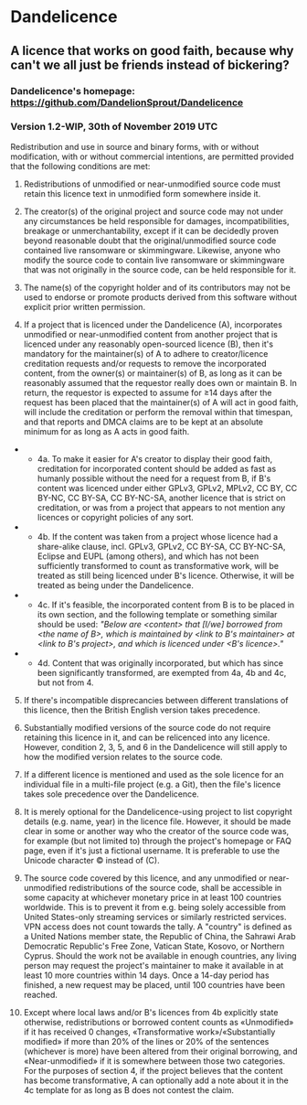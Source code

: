 # Dandelicence

## A licence that works on good faith, because why can't we all just be friends instead of bickering?

### Dandelicence's homepage: https://github.com/DandelionSprout/Dandelicence

### Version 1.2-WIP, 30th of November 2019 UTC

Redistribution and use in source and binary forms, with or without modification, with or without commercial intentions, are permitted provided that the following conditions are met:

1) Redistributions of unmodified or near-unmodified source code must retain this licence text in unmodified form somewhere inside it.

2) The creator(s) of the original project and source code may not under any circumstances be held responsible for damages, incompatibilities, breakage or unmerchantability, except if it can be decidedly proven beyond reasonable doubt that the original/unmodified source code contained live ransomware or skimmingware. Likewise, anyone who modify the source code to contain live ransomware or skimmingware that was not originally in the source code, can be held responsible for it.

3) The name(s) of the copyright holder and of its contributors may not be used to endorse or promote products derived from this software without explicit prior written permission.

4) If a project that is licenced under the Dandelicence (A), incorporates unmodified or near-unmodified content from another project that is licenced under any reasonably open-sourced licence (B), then it's mandatory for the maintainer(s) of A to adhere to creator/licence creditation requests and/or requests to remove the incorporated content, from the owner(s) or maintainer(s) of B, as long as it can be reasonably assumed that the requestor really does own or maintain B. In return, the requestor is expected to assume for ≥14 days after the request has been placed that the maintainer(s) of A will act in good faith, will include the creditation or perform the removal within that timespan, and that reports and DMCA claims are to be kept at an absolute minimum for as long as A acts in good faith.

* * 4a. To make it easier for A's creator to display their good faith, creditation for incorporated content should be added as fast as humanly possible without the need for a request from B, if B's content was licenced under either GPLv3, GPLv2, MPLv2, CC BY, CC BY-NC, CC BY-SA, CC BY-NC-SA, another licence that is strict on creditation, or was from a project that appears to not mention any licences or copyright policies of any sort.

* * 4b. If the content was taken from a project whose licence had a share-alike clause, incl. GPLv3, GPLv2, CC BY-SA, CC BY-NC-SA, Eclipse and EUPL (among others), and which has not been sufficiently transformed to count as transformative work, will be treated as still being licenced under B's licence. Otherwise, it will be treated as being under the Dandelicence.

* * 4c. If it's feasible, the incorporated content from B is to be placed in its own section, and the following template or something similar should be used: *"Below are \<content> that [I/we] borrowed from \<the name of B>, which is maintained by \<link to B's maintainer> at \<link to B's project>, and which is licenced under \<B's licence>."*

* * 4d. Content that was originally incorporated, but which has since been significantly transformed, are exempted from 4a, 4b and 4c, but not from 4.

5) If there's incompatible disprecancies between different translations of this licence, then the British English version takes precedence.

6) Substantially modified versions of the source code do not require retaining this licence in it, and can be relicenced into any licence. However, condition 2, 3, 5, and 6 in the Dandelicence will still apply to how the modified version relates to the source code.

7) If a different licence is mentioned and used as the sole licence for an individual file in a multi-file project (e.g. a Git), then the file's licence takes sole precedence over the Dandelicence.

8) It is merely optional for the Dandelicence-using project to list copyright details (e.g. name, year) in the licence file. However, it should be made clear in some or another way who the creator of the source code was, for example (but not limited to) through the project's homepage or FAQ page, even if it's just a fictional username. It is preferable to use the Unicode character © instead of (C).

9) The source code covered by this licence, and any unmodified or near-unmodified redistributions of the source code, shall be accessible in some capacity at whichever monetary price in at least 100 countries worldwide. This is to prevent it from e.g. being solely accessible from United States-only streaming services or similarly restricted services. VPN access does not count towards the tally. A "country" is defined as a United Nations member state, the Republic of China, the Sahrawi Arab Democratic Republic's Free Zone, Vatican State, Kosovo, or Northern Cyprus. Should the work not be available in enough countries, any living person may request the project's maintainer to make it available in at least 10 more countries within 14 days. Once a 14-day period has finished, a new request may be placed, until 100 countries have been reached.

10) Except where local laws and/or B's licences from 4b explicitly state otherwise, redistributions or borrowed content counts as «Unmodified» if it has received 0 changes, «Transformative work»/«Substantially modified» if more than 20% of the lines or 20% of the sentences (whichever is more) have been altered from their original borrowing, and «Near-unmodified» if it is somewhere between those two categories. For the purposes of section 4, if the project believes that the content has become transformative, A can optionally add a note about it in the 4c template for as long as B does not contest the claim.
